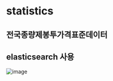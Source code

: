 # statistics
## 전국종량제봉투가격표준데이터
## elasticsearch 사용
![image](https://user-images.githubusercontent.com/44864717/162863281-e2238252-89d7-4e42-bf2e-6c2e2740c0a8.png)
